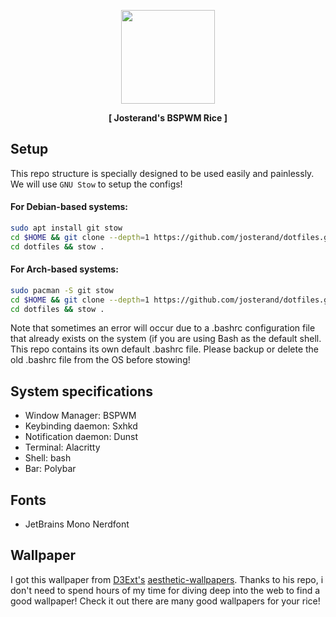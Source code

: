 <p align="center">
  <img src="https://github.com/josterand.png" width="150">
</p>

<p align="center">
<b>
  [ Josterand's BSPWM Rice ]
</b>
</p>

## Setup
This repo structure is specially designed to be used easily and painlessly. We will use `GNU Stow` to setup the configs!

#### For Debian-based systems:
```bash
sudo apt install git stow
cd $HOME && git clone --depth=1 https://github.com/josterand/dotfiles.git
cd dotfiles && stow .
```

#### For Arch-based systems:
```bash
sudo pacman -S git stow
cd $HOME && git clone --depth=1 https://github.com/josterand/dotfiles.git
cd dotfiles && stow .
```
Note that sometimes an error will occur due to a .bashrc configuration file that already exists on the system (if you are using Bash as the default shell. This repo contains its own default .bashrc file. Please backup or delete the old .bashrc file from the OS before stowing! 

## System specifications
- Window Manager: BSPWM
- Keybinding daemon: Sxhkd
- Notification daemon: Dunst
- Terminal: Alacritty
- Shell: bash
- Bar: Polybar

## Fonts
- JetBrains Mono Nerdfont

## Wallpaper
I got this wallpaper from [D3Ext's](https://github.com/D3Ext/) [aesthetic-wallpapers](https://github.com/D3Ext/aesthetic-wallpapers). Thanks to his repo, i don't need to spend hours of my time for diving deep into the web to find a good wallpaper! Check it out there are many good wallpapers for your rice!